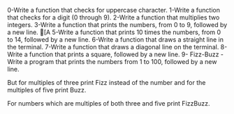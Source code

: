 0-Write a function that checks for uppercase character.
1-Write a function that checks for a digit (0 through 9).
2-Write a function that multiplies two integers.
3-Write a function that prints the numbers, from 0 to 9, followed by a new line.
[A
5-Write a function that prints 10 times the numbers, from 0 to 14, followed by a new line.
6-Write a function that draws a straight line in the terminal.
7-Write a function that draws a diagonal line on the terminal.
8-Write a function that prints a square, followed by a new line.
9- Fizz-Buzz - Write a program that prints the numbers from 1 to 100, followed by a new line. 

But for multiples of three print Fizz instead of the number and for the multiples of five print Buzz. 

For numbers which are multiples of both three and five print FizzBuzz.
